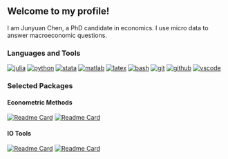 ## Welcome to my profile!

I am Junyuan Chen, a PhD candidate in economics.
I use micro data to answer macroeconomic questions.

### Languages and Tools

[![julia][julia-img]][julia-url]
[![python][python-img]][python-url]
[![stata][stata-img]][stata-url]
[![matlab][matlab-img]][matlab-url]
[![latex][latex-img]][latex-url]
[![bash][bash-img]][bash-url]
[![git][git-img]][git-url]
[![github][github-img]][github-url]
[![vscode][vscode-img]][vscode-url]

[julia-img]: https://img.shields.io/badge/-Julia-9558B2?style=for-the-badge&logo=Julia&logoColor=white
[julia-url]: https://julialang.org

[python-img]: https://img.shields.io/badge/-Python-3776AB?style=for-the-badge&logo=Python&logoColor=white
[python-url]: https://www.python.org

[stata-img]: https://img.shields.io/badge/-Stata-3F54A3?style=for-the-badge
[stata-url]: https://www.stata.com

[matlab-img]: https://img.shields.io/badge/-Matlab-orange?style=for-the-badge
[matlab-url]: https://www.mathworks.com/products/matlab.html

[latex-img]: https://img.shields.io/badge/-LaTeX-008080?style=for-the-badge&logo=LaTeX&logoColor=white
[latex-url]: https://tug.org

[bash-img]: https://img.shields.io/badge/-Bash-4EAA25?style=for-the-badge&logo=GNU-Bash&logoColor=white
[bash-url]: https://www.gnu.org/software/bash

[git-img]: https://img.shields.io/badge/-Git-F05032?style=for-the-badge&logo=Git&logoColor=white
[git-url]: https://git-scm.com

[github-img]: https://img.shields.io/badge/-Github-181717?style=for-the-badge&logo=GitHub&logoColor=white
[github-url]: https://github.com

[vscode-img]: https://img.shields.io/badge/-VS%20Code-007ACC?style=for-the-badge&logo=VisualStudioCode&logoColor=white
[vscode-url]: https://code.visualstudio.com

### Selected Packages

#### Econometric Methods

[![Readme Card](https://github-readme-stats.vercel.app/api/pin/?username=junyuan-chen&repo=InteractionWeightedDIDs.jl)](https://github.com/JuliaDiffinDiffs/InteractionWeightedDIDs.jl)
[![Readme Card](https://github-readme-stats.vercel.app/api/pin/?username=junyuan-chen&repo=LocalProjections.jl)](https://github.com/junyuan-chen/LocalProjections.jl)

#### IO Tools

[![Readme Card](https://github-readme-stats.vercel.app/api/pin/?username=junyuan-chen&repo=ReadStatTables.jl)](https://github.com/junyuan-chen/ReadStatTables.jl)
[![Readme Card](https://github-readme-stats.vercel.app/api/pin/?username=junyuan-chen&repo=posthdf)](https://github.com/junyuan-chen/posthdf)
